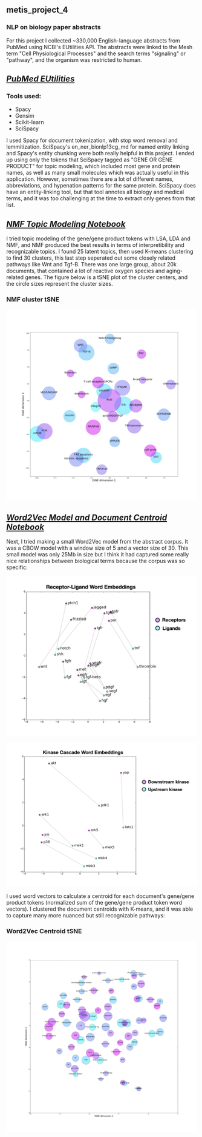 ## metis_project_4
### NLP on biology paper abstracts

For this project I collected ~330,000 English-language abstracts from PubMed using NCBI's EUtilities API. The abstracts were linked to the Mesh term "Cell Physiological Processes" and the search terms "signaling" or "pathway", and the organism was restricted to human. 

## [*PubMed EUtilities*](https://github.com/Beth526/metis_project_4/blob/main/Eutilities_queries.py)

### Tools used:
- Spacy
- Gensim
- Scikit-learn
- SciSpacy

I used Spacy for document tokenization, with stop word removal and lemmitization. SciSpacy's en_ner_bionlp13cg_md for named entity linking and Spacy's entity chunking were both really helpful in this project. I ended up using only the tokens that SciSpacy tagged as "GENE OR GENE PRODUCT" for topic modeling, which included most gene and protein names, as well as many small molecules which was actually useful in this application. However, sometimes there are a lot of different names, abbreviations, and hypenation patterns for the same protein. SciSpacy does have an entity-linking tool, but that tool annotes all biology and medical terms, and it was too challenging at the time to extract only genes from that list. 

## [*NMF Topic Modeling Notebook*](https://github.com/Beth526/metis_project_4/blob/main/Proj_4.ipynb)

I tried topic modeling of the gene/gene product tokens with LSA, LDA and NMF, and NMF produced the best results in terms of interpretibility and recognizable topics. I found 25 latent topics, then used K-means clustering to find 30 clusters, this last step seperated out some closely related pathways like Wnt and Tgf-B. There was one large group, about 20k documents, that contained a lot of reactive oxygen species and aging-related genes. The figure below is a tSNE plot of the cluster centers, and the circle sizes represent the cluster sizes.
### NMF cluster tSNE
![NMF tSNE](https://github.com/Beth526/metis_project_4/blob/main/nmf_clusters.jpg)

## [*Word2Vec Model and Document Centroid Notebook*](https://github.com/Beth526/metis_project_4/blob/main/Project4_Word2Vec.ipynb)

Next, I tried making a small Word2Vec model from the abstract corpus. It was a CBOW model with a window size of 5 and a vector size of 30. This small model was only 25Mb in size but I think it had captured some really nice relationships between biological terms because the corpus was so specific:

![Receptor Ligand Pair Embeddings](https://github.com/Beth526/metis_project_4/blob/main/receptor_ligand_embeddings.jpg)

![Kinase Cascade Pair Embeddings](https://github.com/Beth526/metis_project_4/blob/main/kinase_embeddings.jpg)

I used word vectors to calculate a centroid for each document's gene/gene product tokens (normalized sum of the gene/gene product token word vectors). I clustered the document centroids with K-means, and it was able to capture many more nuanced but still recognizable pathways:
### Word2Vec Centroid tSNE
![Word2Vec Centroid tSNE](https://github.com/Beth526/metis_project_4/blob/main/w2v_cluster.jpg)

